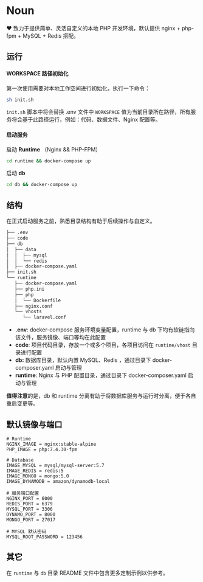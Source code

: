 # Noun 

❤️ 致力于提供简单、灵活自定义的本地 PHP 开发环境，默认提供 nginx + php-fpm + MySQL + Redis 搭配。

## 运行

#### WORKSPACE 路径初始化

第一次使用需要对本地工作空间进行初始化，执行一下命令：

```Bash
sh init.sh
```

`init.sh` 脚本中将会替换 .env 文件中 `WORKSPACE` 值为当前目录所在路径，所有服务将会基于此路径运行，例如：代码、数据文件、Nginx 配置等。

#### 启动服务

启动 **Runtime** （Nginx && PHP-FPM）

```bash
cd runtime && docker-compose up
```

启动 **db** 

```bash
cd db && docker-compose up
```


## 结构

在正式启动服务之前，熟悉目录结构有助于后续操作与自定义。

```Bash
├── .env
├── code
├── db
│  ├── data
│  │  ├── mysql
│  │  └── redis
│  ├── docker-compose.yaml
├── init.sh
└── runtime
   ├── docker-compose.yaml
   ├── php.ini
   ├── php
   │  └── Dockerfile
   ├── nginx.conf
   └── vhosts
      └── laravel.conf
```
- **.env**: docker-compose 服务环境变量配置，runtime 与 db 下均有软链指向该文件，服务镜像、端口等均在此配置
- **code**: 项目代码目录，存放一个或多个项目，各项目访问在 `runtime/vhost` 目录进行配置
- **db:** 数据库目录，默认内置 MySQL、Redis ，通过目录下 docker-composer.yaml 启动与管理
- **runtime**: Nginx 与 PHP 配置目录，通过目录下 docker-composer.yaml 启动与管理

**值得注意**的是，db 和 runtime 分离有助于将数据库服务与运行时分离，便于各自重启变更等。

## 默认镜像与端口
```
# Runtime
NGINX_IMAGE = nginx:stable-alpine
PHP_IMAGE = php:7.4.30-fpm

# Database
IMAGE_MYSQL = mysql/mysql-server:5.7
IMAGE_REDIS = redis:5
IMAGE_MONGO = mongo:5.0
IMAGE_DYNAMODB = amazon/dynamodb-local

# 服务端口配置
NGINX_PORT = 6000
REDIS_PORT = 6379
MYSQL_PORT = 3306
DYNAMO_PORT = 8000
MONGO_PORT = 27017

# MYSQL 默认密码
MYSQL_ROOT_PASSWORD = 123456

```

## 其它

在 `runtime` 与 `db` 目录 README 文件中包含更多定制示例以供参考。

